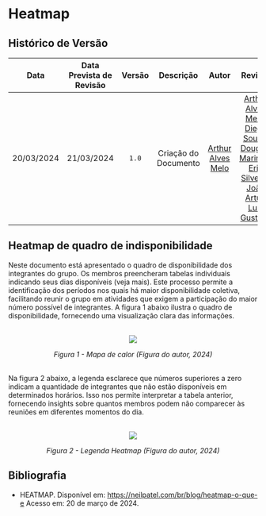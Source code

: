 # Heatmap

## <a>Histórico de Versão</a>
|Data|Data Prevista de Revisão|Versão|Descrição|Autor|Revisor|
| :----------: |:-----------:| :------: | :-----------: | :---------: |:---------: |
|20/03/2024|21/03/2024|`1.0`|Criação do Documento|[Arthur Alves Melo](https://github.com/Arthrok)|[Arthur Alves Melo](https://github.com/Arthrok), [Diego Sousa](https://github.com/DiegoSousaLeite), [Douglas Marinho](https://github.com/M4RINH0), [Eric Silveira](https://github.com/ericbky), [João Artur](https://github.com/joao-artl), [Luiz Gustavo](https://github.com/LuizGust4vo)|


## <a>Heatmap de quadro de indisponibilidade</a>
Neste documento está apresentado o quadro de disponibilidade dos integrantes do grupo. Os membros preencheram tabelas individuais indicando seus dias disponíveis (veja mais). Este processo permite a identificação dos períodos nos quais há maior disponibilidade coletiva, facilitando reunir o grupo em atividades que exigem a participação do maior número possível de integrantes. A figura 1 abaixo ilustra o quadro de disponibilidade, fornecendo uma visualização clara das informações.<br><br>

<center>

<img src='https://github.com/Interacao-Humano-Computador/2024.1-Grupo01/blob/git-pages/assets/images/heatmap.png?raw=true'></img>

*Figura 1 - Mapa de calor (Figura do autor, 2024)*
<br><br>

</center>

Na figura 2 abaixo, a legenda esclarece que números superiores a zero indicam a quantidade de integrantes que não estão disponíveis em determinados horários. Isso nos permite interpretar a tabela anterior, fornecendo insights sobre quantos membros podem não comparecer às reuniões em diferentes momentos do dia.<br><br>

<center>

<img src='https://github.com/Interacao-Humano-Computador/2024.1-Grupo01/blob/git-pages/assets/images/legendaHeatmap.png?raw=true'></img><br>

*Figura 2 - Legenda Heatmap  (Figura do autor, 2024)*

</center>

## <a>Bibliografia</a>
- HEATMAP. Disponível em: https://neilpatel.com/br/blog/heatmap-o-que-e Acesso em: 20 de março de 2024.